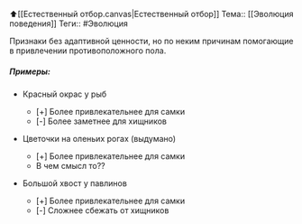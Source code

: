 ⬆️[[Естественный отбор.canvas|Естественный отбор]]
Тема:: [[Эволюция поведения]]
Теги:: #Эволюция

Признаки без адаптивной ценности, но по неким причинам помогающие в привлечении противоположного пола.

##### Примеры:
- Красный окрас у рыб
  - [\+] Более привлекательнее для самки
  -  [\-] Более заметнее для хищников

- Цветочки на оленьих рогах (выдумано)
  - [\+] Более привлекательнее для самки
  -    В чем смысл то??
  
- Большой хвост у павлинов
  - [\+] Более привлекательнее для самки
  - [\-] Сложнее сбежать от хищников